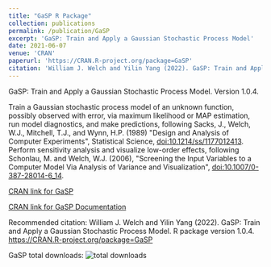 ```yaml
---
title: "GaSP R Package"
collection: publications
permalink: /publication/GaSP
excerpt: 'GaSP: Train and Apply a Gaussian Stochastic Process Model'
date: 2021-06-07
venue: 'CRAN'
paperurl: 'https://CRAN.R-project.org/package=GaSP'
citation: 'William J. Welch and Yilin Yang (2022). GaSP: Train and Apply a Gaussian Stochastic Process Model. R package version 1.0.4. https://CRAN.R-project.org/package=GaSP'
---
```

GaSP: Train and Apply a Gaussian Stochastic Process Model. Version 1.0.4.

Train a Gaussian stochastic process model of an unknown function, possibly observed with error, via maximum likelihood or MAP estimation, run model diagnostics, and make predictions, following Sacks, J., Welch, W.J., Mitchell, T.J., and Wynn, H.P. (1989) "Design and Analysis of Computer Experiments", Statistical Science, <doi:10.1214/ss/1177012413>. Perform sensitivity analysis and visualize low-order effects, following Schonlau, M. and Welch, W.J. (2006), "Screening the Input Variables to a Computer Model Via Analysis of Variance and Visualization", <doi:10.1007/0-387-28014-6_14>.

[CRAN link for GaSP](https://CRAN.R-project.org/package=GaSP)

[CRAN link for GaSP Documentation](https://CRAN.R-project.org/package=GaSP/GaSP.pdf)

Recommended citation: William J. Welch and Yilin Yang (2022). GaSP: Train and Apply a Gaussian Stochastic Process Model. R package version 1.0.4. https://CRAN.R-project.org/package=GaSP 

GaSP total downloads: <img src="https://cranlogs.r-pkg.org/badges/grand-total/GaSP" alt="total downloads">